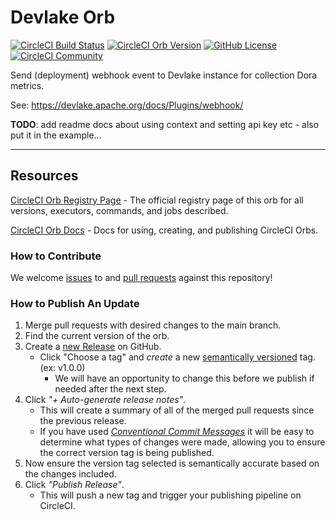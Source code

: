 # Devlake Orb


[![CircleCI Build Status](https://circleci.com/gh/ezypay-pty-ltd/devlake-orb.svg?style=shield "CircleCI Build Status")](https://circleci.com/gh/ezypay-pty-ltd/devlake-orb) [![CircleCI Orb Version](https://badges.circleci.com/orbs/ezypay/devlake-orb.svg)](https://circleci.com/developer/orbs/orb/ezypay/devlake-orb) [![GitHub License](https://img.shields.io/badge/license-MIT-lightgrey.svg)](https://raw.githubusercontent.com/ezypay-pty-ltd/devlake-orb/master/LICENSE) [![CircleCI Community](https://img.shields.io/badge/community-CircleCI%20Discuss-343434.svg)](https://discuss.circleci.com/c/ecosystem/orbs)



Send (deployment) webhook event to Devlake instance for collection Dora metrics.

See: https://devlake.apache.org/docs/Plugins/webhook/


**TODO**: add readme docs about using context and setting api key etc - also put it in the example...

---

## Resources

[CircleCI Orb Registry Page](https://circleci.com/developer/orbs/orb/ezypay/devlake-orb) - The official registry page of this orb for all versions, executors, commands, and jobs described.

[CircleCI Orb Docs](https://circleci.com/docs/orb-intro/#section=configuration) - Docs for using, creating, and publishing CircleCI Orbs.

### How to Contribute

We welcome [issues](https://github.com/ezypay-pty-ltd/devlake-orb/issues) to and [pull requests](https://github.com/ezypay-pty-ltd/devlake-orb/pulls) against this repository!

### How to Publish An Update
1. Merge pull requests with desired changes to the main branch.
2. Find the current version of the orb.
3. Create a [new Release](https://github.com/ezypay-pty-ltd/devlake-orb/releases/new) on GitHub.
    - Click "Choose a tag" and _create_ a new [semantically versioned](http://semver.org/) tag. (ex: v1.0.0)
      - We will have an opportunity to change this before we publish if needed after the next step.
4.  Click _"+ Auto-generate release notes"_.
    - This will create a summary of all of the merged pull requests since the previous release.
    - If you have used _[Conventional Commit Messages](https://conventionalcommits.org/)_ it will be easy to determine what types of changes were made, allowing you to ensure the correct version tag is being published.
5. Now ensure the version tag selected is semantically accurate based on the changes included.
6. Click _"Publish Release"_.
    - This will push a new tag and trigger your publishing pipeline on CircleCI.
